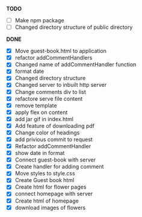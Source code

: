 **TODO**

- [ ] Make npm package
- [ ] Changed directory structure of public directory

**DONE**

- [x] Move guest-book.html to application
- [x] refactor addCommentHandlers
- [x] Changed name of addCommentHandler function
- [x] format date
- [x] Changed directory structure
- [x] Changed server to inbuilt http server
- [x] Change comments div to list
- [x] refactore serve file content
- [x] remove template
- [x] apply flex on content
- [x] add jar gif in index.html
- [x] Add feature of downloading pdf
- [x] Change color of headings
- [x] add privious commit to request
- [x] Refactor addCommentHandler
- [x] show date in format
- [x] Connect guest-book with server
- [x] Create handler for adding comment
- [x] Move styles to style.css
- [x] Create Guest book html
- [x] Create html for flower pages 
- [x] connect homepage with server
- [x] Create html of homepage 
- [x] download images of flowers